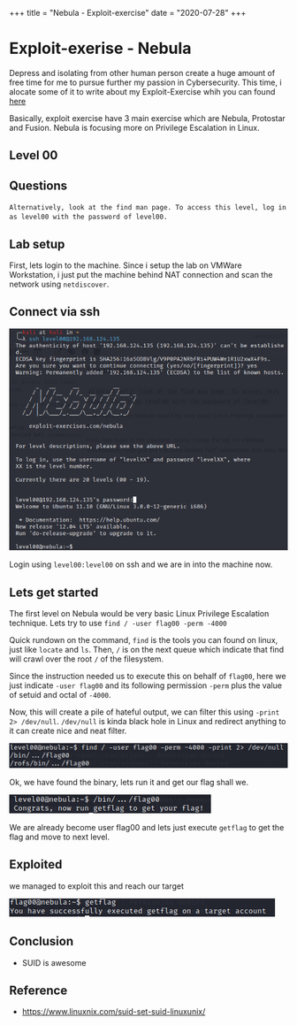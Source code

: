 +++
title = "Nebula - Exploit-exercise"
date = "2020-07-28"
+++

# Exploit-exerise - Nebula

Depress and isolating from other human person create a huge amount of free time for me to pursue further my passion in Cybersecurity. This time, i alocate some of it to write about my Exploit-Exercise whih you can found [here](https://exploit-exercises.lains.space/)

Basically, exploit exercise have 3 main exercise which are Nebula, Protostar and Fusion. Nebula is focusing more on Privilege Escalation in Linux.

## Level 00

## Questions
`Alternatively, look at the find man page. To access this level, log in as level00 with the password of level00.`

## Lab setup
First, lets login to the machine. Since i setup the lab on VMWare Workstation, i just put the machine behind NAT connection and scan the network using `netdiscover`. 

## Connect via ssh
![43361a1d4008fab25182ed509f7fdc1f.png](_resources/deb9f10bc41343eb8579e82c14f50070.png)

Login using `level00:level00` on ssh and we are in into the machine now.

## Lets get started

The first level on Nebula would be very basic Linux Privilege Escalation technique. Lets try to use `find / -user flag00 -perm -4000`

Quick rundown on the command, `find` is the tools you can found on linux, just like `locate` and `ls`. Then, `/` is on the next queue which indicate that find will crawl over the root `/` of the filesystem. 

Since the instruction needed us to execute this on behalf of `flag00`, here we just indicate `-user flag00` and its following permission `-perm` plus the value of setuid and octal of `-4000`.


Now, this will create a pile of hateful output, we can filter this using `-print 2> /dev/null`. `/dev/null` is kinda black hole in Linux and redirect anything to it can create nice and neat filter. 

![12b4d7f77a0728265b5e81aaef7bbfcc.png](_resources/30868d96f2f94e9186e5d754603b1945.png)

Ok, we have found the binary, lets run it and get our flag shall we.

![19d9c43b0a6b459bf064545cdb5ea0d3.png](_resources/6710313549ba4d07a1a929854c8d0ec2.png)

We are already become user flag00 and lets just execute `getflag` to get the flag and move to next level. 


## Exploited

we managed to exploit this and reach our target

![2d8c0cc5e43ac2a6d36d08f4238fe43c.png](_resources/9bd023d676d549efb099c5ccf1a8e3f8.png)


## Conclusion
- SUID is awesome

## Reference
- https://www.linuxnix.com/suid-set-suid-linuxunix/